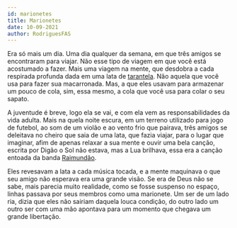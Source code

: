 ```yaml
---
id: marionetes
title: Marionetes
date: 10-09-2021
author: RodriguesFAS
---
```


Era só mais um dia. Uma dia qualquer da semana, em que três amigos se encontraram para viajar.
Não esse tipo de viagem em que você está acostumado a fazer. Mais uma viagem na mente, que desdobra a cada respirada profunda dada em uma lata de [tarantela](https://www.digit-eyes.com/thumbs/10/700/7891700095082.jpg). Não aquela que você usa para fazer sua macarronada. Mas, a que eles usavam para armazenar um pouco de cola, sim, essa mesmo, a cola que você usa para colar o seu sapato.

A juventude é breve, logo ela se vai, e com ela vem as responsabilidades da vida adulta. Mais na quela noite escura, em um terreno utilizado para jogo de futebol, ao som de um violão e ao vento frio que pairava, três amigos se deleitava no cheiro que saia de uma lata, que fazia viajar, para o lugar que imaginar, afim de apenas relaxar a sua mente e ouvir uma bela canção, escrita por Digão o Sol não estava, mas a Lua brilhava, essa era a canção entoada da banda [Raimundão](https://www.letras.mus.br/raimundos/123396/).

Eles revesavam a lata a cada música tocada, e a mente maquinava o que seu amigo não esperava era uma grande visão. Se era de Deus não se sabe, mais parecia muito realidade, como se fosse suspenso no espaço, linhas passava por seus membros como uma marionete. Um ser de um lado ria, dizia que eles não sairiam daquela louca condição, do outro lado um outro ser com uma mão apontava para um momento que chegava um grande libertação.
